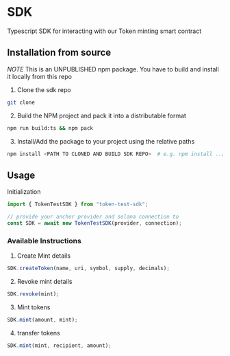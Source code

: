 # SDK

Typescript SDK for interacting with our Token minting smart contract

## Installation from source

_NOTE_ This is an UNPUBLISHED npm package. You have to build and install it locally from this repo

1. Clone the sdk repo

```bash
git clone
```

2. Build the NPM project and pack it into a distributable format

```bash
npm run build:ts && npm pack
```

3. Install/Add the package to your project using the relative paths

```bash
npm install <PATH TO CLONED AND BUILD SDK REPO>  # e.g. npm install ../token-test-sdk
```

## Usage

Initialization

```ts
import { TokenTestSDK } from "token-test-sdk";

// provide your anchor provider and solana connection to
const SDK = await new TokenTestSDK(provider, connection);
```

### Available Instructions

1. Create Mint details

```ts
SDK.createToken(name, uri, symbol, supply, decimals);
```

2. Revoke mint details

```ts
SDK.revoke(mint);
```

3. Mint tokens

```ts
SDK.mint(amount, mint);
```

4. transfer tokens

```ts
SDK.mint(mint, recipient, amount);
```
